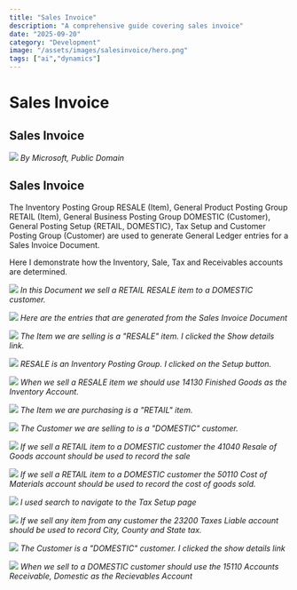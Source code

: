 ```yaml
---
title: "Sales Invoice"
description: "A comprehensive guide covering sales invoice"
date: "2025-09-20"
category: "Development"
image: "/assets/images/salesinvoice/hero.png"
tags: ["ai","dynamics"]
---
```


# Sales Invoice

## Sales Invoice

![](/assets/images/salesinvoice/dynamics365-color.svg)
*By Microsoft, Public Domain*


## Sales Invoice

The Inventory Posting Group RESALE (Item), General Product Posting Group RETAIL (Item), General Business Posting Group DOMESTIC (Customer), General Posting Setup {RETAIL, DOMESTIC}, Tax Setup and Customer Posting Group (Customer) are used to generate General Ledger entries for a Sales Invoice Document.

Here I demonstrate how the Inventory, Sale, Tax and Receivables accounts are determined.

![](/assets/images/salesinvoice/screenshot-2023-12-14-at-1.00.04-pm-1836x936.png)
*In this Document we sell a RETAIL RESALE item to a DOMESTIC customer.*

![](/assets/images/salesinvoice/screenshot-2023-12-14-at-1.01.02-pm-1836x938.png)
*Here are the entries that are generated from the Sales Invoice Document*

![](/assets/images/salesinvoice/screenshot-2023-12-14-at-12.23.00-pm-1836x937.png)
*The Item we are selling is a "RESALE" item. I clicked the Show details link.*

![](/assets/images/salesinvoice/screenshot-2023-12-14-at-12.24.45-pm-1836x936.png)
*RESALE is an Inventory Posting Group. I clicked on the Setup button.*

![](/assets/images/salesinvoice/screenshot-2023-12-14-at-12.26.21-pm-1836x935.png)
*When we sell a RESALE item we should use 14130 Finished Goods as the Inventory Account.*

![](/assets/images/salesinvoice/screenshot-2023-12-14-at-12.35.57-pm-1836x937.png)
*The Item we are purchasing is a "RETAIL" item.*

![](/assets/images/salesinvoice/screenshot-2023-12-14-at-1.27.06-pm-1836x932.png)
*The Customer we are selling to is a "DOMESTIC" customer.*

![](/assets/images/salesinvoice/screenshot-2023-12-14-at-1.28.51-pm-1836x938.png)
*If we sell a RETAIL item to a DOMESTIC customer the 41040 Resale of Goods account should be used to record the sale*

![](/assets/images/salesinvoice/screenshot-2023-12-14-at-1.36.11-pm-1836x932.png)
*If we sell a RETAIL item to a DOMESTIC customer the 50110 Cost of Materials account should be used to record the cost of goods sold.*

![](/assets/images/salesinvoice/screenshot-2023-12-14-at-12.31.36-pm-1836x929.png)
*I used search to navigate to the Tax Setup page*

![](/assets/images/salesinvoice/screenshot-2023-12-14-at-1.31.32-pm-1836x934.png)
*If we sell any item from any customer the 23200 Taxes Liable account should be used to record City, County and State tax.*

![](/assets/images/salesinvoice/screenshot-2023-12-14-at-1.32.39-pm-1836x932.png)
*The Customer is a "DOMESTIC" customer. I clicked the show details link*

![](/assets/images/salesinvoice/screenshot-2023-12-14-at-1.33.17-pm-1836x937.png)
*When we sell to a DOMESTIC customer should use the 15110 Accounts Receivable, Domestic as the Recievables Account*
